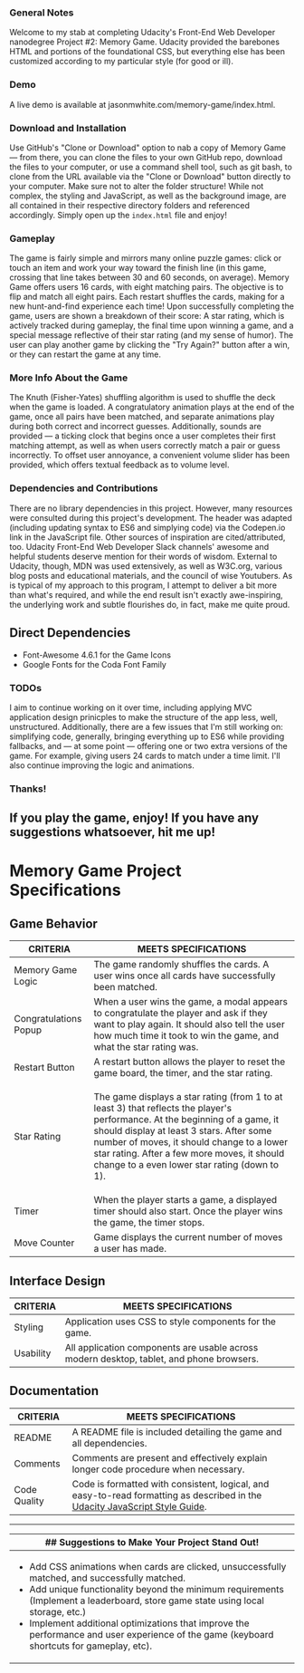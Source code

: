 ### General Notes

Welcome to my stab at completing Udacity's Front-End Web Developer nanodegree Project #2: Memory Game. Udacity provided the barebones HTML and portions of the foundational CSS, but everything else has been customized according to my particular style (for good or ill). 

### Demo

A live demo is available at jasonmwhite.com/memory-game/index.html.

### Download and Installation

Use GitHub's "Clone or Download" option to nab a copy of Memory Game — from there, you can clone the files to your own GitHub repo, download the files to your computer, or use a command shell tool, such as git bash, to clone from the URL available via the "Clone or Download" button directly to your computer. Make sure not to alter the folder structure! While not complex, the styling and JavaScript, as well as the background image, are all contained in their respective directory folders and referenced accordingly. Simply open up the `index.html` file and enjoy!

### Gameplay

The game is fairly simple and mirrors many online puzzle games: click or touch an item and work your way toward the finish line (in this game, crossing that line takes between 30 and 60 seconds, on average). Memory Game offers users 16 cards, with eight matching pairs. The objective is to flip and match all eight pairs. Each restart shuffles the cards, making for a new hunt-and-find experience each time! Upon successfully completing the game, users are shown a breakdown of their score: A star rating, which is actively tracked during gameplay, the final time upon winning a game, and a special message reflective of their star rating (and my sense of humor). The user can play another game by clicking the "Try Again?" button after a win, or they can restart the game at any time. 

### More Info About the Game

The Knuth (Fisher-Yates) shuffling algorithm is used to shuffle the deck when the game is loaded. A congratulatory animation plays at the end of the game, once all  pairs have been matched, and separate animations play during both correct and incorrect guesses. Additionally, sounds are provided — a ticking clock that begins once a user completes their first matching attempt, as well as when users correctly match a pair or guess incorrectly. To offset user annoyance, a convenient volume slider has been provided, which offers textual feedback as to volume level. 

### Dependencies and Contributions

There are no library dependencies in this project. However, many resources were consulted during this project's development. The header was adapted (including updating syntax to ES6 and simplying code) via the Codepen.io link in the JavaScript file. Other sources of inspiration are cited/attributed, too. Udacity Front-End Web Developer Slack channels' awesome and helpful students deserve mention for their words of wisdom. External to Udacity, though, MDN was used extensively, as well as W3C.org, various blog posts and educational materials, and the council of wise Youtubers. As is typical of my approach to this program, I attempt to deliver a bit more than what's required, and while the end result isn't exactly awe-inspiring, the underlying work and subtle flourishes do, in fact, make me quite proud. 

## Direct Dependencies
- Font-Awesome 4.6.1 for the Game Icons
- Google Fonts for the Coda Font Family

### TODOs

I aim to continue working on it over time, including applying MVC application design prinicples to make the structure of the app less, well, unstructured. Additionally, there are a few issues that I'm still working on: simplifying code, generally, bringing everything up to ES6 while providing fallbacks, and — at some point — offering one or two extra versions of the game. For example, giving users 24 cards to match under a time limit. I'll also continue improving the logic and animations. 

### Thanks!

If you play the game, enjoy! If you have any suggestions whatsoever, hit me up!
------------------------------------

# Memory Game Project Specifications

## Game Behavior

| CRITERIA | MEETS SPECIFICATIONS |
| -------- | -------------------- |
| Memory Game Logic | The game randomly shuffles the cards. A user wins once all cards have successfully been matched. |
| Congratulations Popup | When a user wins the game, a modal appears to congratulate the player and ask if they want to play again. It should also tell the user how much time it took to win the game, and what the star rating was. |
| Restart Button | A restart button allows the player to reset the game board, the timer, and the star rating. |
| Star Rating | <p>The game displays a star rating (from 1 to at least 3) that reflects the player's performance. At the beginning of a game, it should display at least 3 stars. After some number of moves, it should change to a lower star rating. After a few more moves, it should change to a even lower star rating (down to 1).</p><p>| The number of moves needed to change the rating is up to you, but it should happen at some point.</p> |
| Timer | When the player starts a game, a displayed timer should also start. Once the player wins the game, the timer stops. |
| Move Counter | Game displays the current number of moves a user has made. |

## Interface Design

| CRITERIA | MEETS SPECIFICATIONS |
| -------- | -------------------- |
| Styling | Application uses CSS to style components for the game. |
| Usability | All application components are usable across modern desktop, tablet, and phone browsers. |

## Documentation

| CRITERIA | MEETS SPECIFICATIONS |
| -------- | -------------------- |
| README | A README file is included detailing the game and all dependencies. |
| Comments | Comments are present and effectively explain longer code procedure when necessary. |
| Code Quality | Code is formatted with consistent, logical, and easy-to-read formatting as described in the [Udacity JavaScript Style Guide](http://udacity.github.io/frontend-nanodegree-styleguide/javascript.html). |

---

| ## Suggestions to Make Your Project Stand Out! |
| --- |
| <ul><li>Add CSS animations when cards are clicked, unsuccessfully matched, and successfully matched.</li><li>Add unique functionality beyond the minimum requirements (Implement a leaderboard, store game state using local storage, etc.)</li><li>Implement additional optimizations that improve the performance and user experience of the game (keyboard shortcuts for gameplay, etc).</li></ul> |
